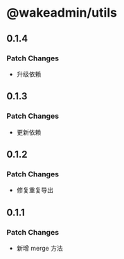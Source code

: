 # @wakeadmin/utils

## 0.1.4

### Patch Changes

- 升级依赖

## 0.1.3

### Patch Changes

- 更新依赖

## 0.1.2

### Patch Changes

- 修复重复导出

## 0.1.1

### Patch Changes

- 新增 merge 方法
